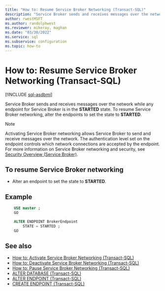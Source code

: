 ```yaml
---
title: "How to: Resume Service Broker Networking (Transact-SQL)"
description: "Service Broker sends and receives messages over the network while any endpoint for Service Broker is in the STARTED state"
author: rwestMSFT
ms.author: randolphwest
ms.reviewer: mikeray, maghan
ms.date: "03/30/2022"
ms.service: sql
ms.subservice: configuration
ms.topic: how-to
---
```


# How to: Resume Service Broker Networking (Transact-SQL)

[!INCLUDE [sql-asdbmi](../../includes/applies-to-version/sql-asdbmi.md)]

Service Broker sends and receives messages over the network while any endpoint for Service Broker is in the **STARTED** state. To resume Service Broker networking, alter the endpoints to set the state to **STARTED**.

> [!NOTE]
> Activating Service Broker networking allows Service Broker to send and receive messages over the network. The authentication level set on the endpoint controls which network connections are accepted by the endpoint. For more information on Service Broker networking and security, see [Security Overview (Service Broker)](security-overview.md).

## To resume Service Broker networking

- Alter an endpoint to set the state to **STARTED**.

## Example

```sql
    USE master ;
    GO

    ALTER ENDPOINT BrokerEndpoint
        STATE = STARTED ;
    GO
```

## See also

- [How to: Activate Service Broker Networking (Transact-SQL)](how-to-activate-service-broker-networking-transact-sql.md)
- [How to: Deactivate Service Broker Networking (Transact-SQL)](how-to-deactivate-service-broker-networking-transact-sql.md)
- [How to: Pause Service Broker Networking (Transact-SQL)](how-to-pause-service-broker-networking-transact-sql.md)
- [ALTER DATABASE (Transact-SQL)](../../t-sql/statements/alter-database-transact-sql.md)
- [ALTER ENDPOINT (Transact-SQL)](../../t-sql/statements/alter-endpoint-transact-sql.md)
- [CREATE ENDPOINT (Transact-SQL)](../../t-sql/statements/create-endpoint-transact-sql.md)
